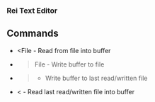 ### Rei Text Editor

## Commands

* <File - Read from file into buffer
* >File - Write buffer to file
* > - Write buffer to last read/written file
* < - Read last read/written file into buffer
